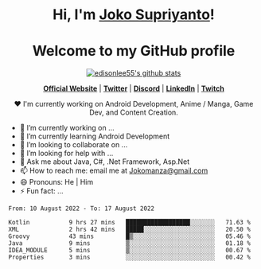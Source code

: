<h1 align="center">Hi, I'm <a href="https://www.google.com">Joko Supriyanto</a>!</h1>
<h1 align="center">Welcome to my GitHub profile</h1>

<p align="center">
  <a href="https://github.com/jokomanza"><img src="https://github-readme-stats.vercel.app/api?username=jokomanza&hide_border=true&show_icons=true" alt="edisonlee55's github stats"></a>
</p>

<p align="center">
  <strong><a href="https://www.google.com">Official Website</a></strong> |
  <strong><a href="https://twitter.com/jokomanza">Twitter</a></strong> |
  <strong><a href="https://discord.gg/nYXzaUS">Discord</a></strong> |
  <strong><a href="https://www.linkedin.com/in/jokomanza">LinkedIn</a></strong> |
  <strong><a href="https://www.twitch.tv/jokomanza">Twitch</a></strong>
</p>

<p align="center">❤ I'm currently working on Android Development, Anime / Manga, Game Dev, and Content Creation.</p>

- 🔭 I’m currently working on ...
- 🌱 I’m currently learning Android Development
- 👯 I’m looking to collaborate on ...
- 🤔 I’m looking for help with ...
- 💬 Ask me about Java, C#, .Net Framework, Asp.Net
- 📫 How to reach me: email me at Jokomanza@gmail.com
- 😄 Pronouns: He | Him
- ⚡ Fun fact: ...

<!--START_SECTION:waka-->

```text
From: 10 August 2022 - To: 17 August 2022

Kotlin           9 hrs 27 mins   ██████████████████░░░░░░░   71.63 %
XML              2 hrs 42 mins   █████░░░░░░░░░░░░░░░░░░░░   20.50 %
Groovy           43 mins         █▒░░░░░░░░░░░░░░░░░░░░░░░   05.46 %
Java             9 mins          ▒░░░░░░░░░░░░░░░░░░░░░░░░   01.18 %
IDEA_MODULE      5 mins          ▒░░░░░░░░░░░░░░░░░░░░░░░░   00.67 %
Properties       3 mins          ░░░░░░░░░░░░░░░░░░░░░░░░░   00.42 %
```

<!--END_SECTION:waka-->
